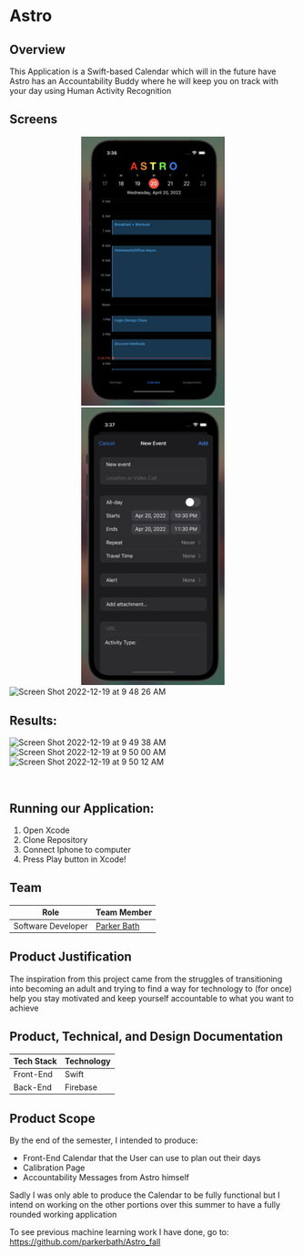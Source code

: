 # Astro

## Overview

This Application is a Swift-based Calendar which will in the future have Astro has an Accountability Buddy where he will keep you on track with your day using Human Activity Recognition

## Screens

<center><img src="assets/calendar.png" width=50%/></a></center>
<center><img src="assets/neweventform.png" width=50%/></a></center>
<img width="485" alt="Screen Shot 2022-12-19 at 9 48 26 AM" src="https://user-images.githubusercontent.com/45578338/208452478-03928ee7-d3b6-4f62-98f7-b7b40fc35e5f.png">


## Results:
<img width="300" alt="Screen Shot 2022-12-19 at 9 49 38 AM" src="https://user-images.githubusercontent.com/45578338/208452717-9c217fd3-eddf-4912-8ab9-56f5233e1b5d.png"> <img width="300" alt="Screen Shot 2022-12-19 at 9 50 00 AM" src="https://user-images.githubusercontent.com/45578338/208452785-ec835c0d-db8e-4e80-980c-f0f1e379766a.png"> <img width="300" alt="Screen Shot 2022-12-19 at 9 50 12 AM" src="https://user-images.githubusercontent.com/45578338/208452832-7b6bf913-6c30-4836-9658-41868be439d1.png">




<br>

## Running our Application:

1. Open Xcode
2. Clone Repository
3. Connect Iphone to computer
4. Press Play button in Xcode!

## Team

| Role               | Team Member                                  |
| ------------------ | -------------------------------------------- |
| Software Developer | [Parker Bath](https://github.com/parkerbath) |

## Product Justification

The inspiration from this project came from the struggles of transitioning into becoming an adult and trying to find a way for technology to (for once) help you stay motivated and keep yourself accountable to what you want to achieve

## Product, Technical, and Design Documentation

| Tech Stack | Technology |
| ---------- | ---------- |
| Front-End  | Swift      |
| Back-End   | Firebase   |

## Product Scope

By the end of the semester, I intended to produce:

- Front-End Calendar that the User can use to plan out their days
- Calibration Page
- Accountability Messages from Astro himself

Sadly I was only able to produce the Calendar to be fully functional but I intend on working on the other portions over this summer to have a fully rounded working application

To see previous machine learning work I have done, go to:
https://github.com/parkerbath/Astro_fall
